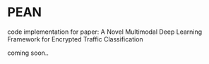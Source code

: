 # PEAN
code implementation for paper: A Novel Multimodal Deep Learning Framework for Encrypted Traffic Classification

coming soon..
